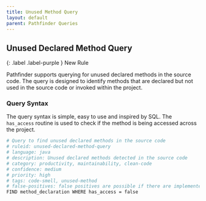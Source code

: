 ```yaml
---
title: Unused Method Query
layout: default
parent: Pathfinder Queries
---
```


## Unused Declared Method Query

{: .label .label-purple }
New Rule

Pathfinder supports querying for unused declared methods in the source code. The query is designed to identify methods that are declared but not used in the source code or invoked within the project.

### Query Syntax

The query syntax is simple, easy to use and inspired by SQL. The `has_access` routine is used to check if the method is being accessed across the project.

```bash
# Query to find unused declared methods in the source code
# ruleid: unused-declared-method-query
# language: java
# description: Unused declared methods detected in the source code
# category: productivity, maintainability, clean-code
# confidence: medium
# priority: high
# tags: code-smell, unused-method 
# false-positives: false positives are possible if there are implemented methods
FIND method_declaration WHERE has_access = false
```


